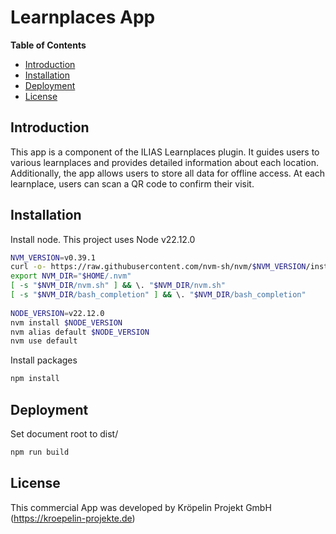# Learnplaces App

**Table of Contents**

- [Introduction](#introduction)
- [Installation](#installation)
- [Deployment](#deployment)
- [License](#license)

## Introduction

This app is a component of the ILIAS Learnplaces plugin.
It guides users to various learnplaces and provides detailed information about each location.
Additionally, the app allows users to store all data for offline access.
At each learnplace, users can scan a QR code to confirm their visit.

## Installation

Install node. This project uses Node v22.12.0
```bash
NVM_VERSION=v0.39.1  
curl -o- https://raw.githubusercontent.com/nvm-sh/nvm/$NVM_VERSION/install.sh | bash  
export NVM_DIR="$HOME/.nvm"  
[ -s "$NVM_DIR/nvm.sh" ] && \. "$NVM_DIR/nvm.sh"  
[ -s "$NVM_DIR/bash_completion" ] && \. "$NVM_DIR/bash_completion"  
  
NODE_VERSION=v22.12.0
nvm install $NODE_VERSION  
nvm alias default $NODE_VERSION  
nvm use default
```

Install packages
```bash
npm install
```

## Deployment
Set document root to dist/

```bash
npm run build
```

## License

This commercial App was developed by Kröpelin Projekt GmbH (https://kroepelin-projekte.de)